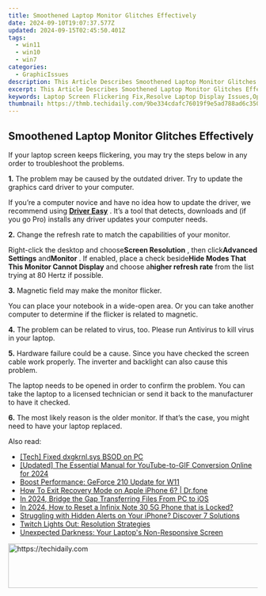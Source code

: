 ```yaml
---
title: Smoothened Laptop Monitor Glitches Effectively
date: 2024-09-10T19:07:37.577Z
updated: 2024-09-15T02:45:50.401Z
tags:
  - win11
  - win10
  - win7
categories:
  - GraphicIssues
description: This Article Describes Smoothened Laptop Monitor Glitches Effectively
excerpt: This Article Describes Smoothened Laptop Monitor Glitches Effectively
keywords: Laptop Screen Flickering Fix,Resolve Laptop Display Issues,Optimize Laptop Monitor Performance,Laptop Screen Glitch Troubleshooting Guide,Effective Laptop Monitor Problem Solving Techniques,Laptop Display Quality Improvement Tips,Prevent Laptop Screen Flickering
thumbnail: https://thmb.techidaily.com/9be334cdafc76019f9e5ad788ad6c3507c69da5b07f01ac5528173fed7156fb9.jpg
---
```


## Smoothened Laptop Monitor Glitches Effectively

 If your laptop screen keeps flickering, you may try the steps below in any order to troubleshoot the problems.

**1.** The problem may be caused by the outdated driver. Try to update the graphics card driver to your computer.

 If you’re a computer novice and have no idea how to update the driver, we recommend using [**Driver Easy**](https://tools.techidaily.com/drivereasy/download/) . It’s a tool that detects, downloads and (if you go Pro) installs any driver updates your computer needs.

**2.** Change the refresh rate to match the capabilities of your monitor.

 Right-click the desktop and choose**Screen Resolution** , then click**Advanced Settings** and**Monitor** . If enabled, place a check beside**Hide Modes That This Monitor Cannot Display** and choose a**higher refresh rate** from the list trying at 80 Hertz if possible.

**3.** Magnetic field may make the monitor flicker.

 You can place your notebook in a wide-open area. Or you can take another computer to determine if the flicker is related to magnetic.

**4.** The problem can be related to virus, too. Please run Antivirus to kill virus in your laptop.

**5.** Hardware failure could be a cause. Since you have checked the screen cable work properly. The inverter and backlight can also cause this problem.

 The laptop needs to be opened in order to confirm the problem. You can take the laptop to a licensed technician or send it back to the manufacturer to have it checked.

**6.** The most likely reason is the older monitor. If that’s the case, you might need to have your laptop replaced.

<ins class="adsbygoogle"
     style="display:block"
     data-ad-format="autorelaxed"
     data-ad-client="ca-pub-7571918770474297"
     data-ad-slot="1223367746"></ins>

<ins class="adsbygoogle"
     style="display:block"
     data-ad-client="ca-pub-7571918770474297"
     data-ad-slot="8358498916"
     data-ad-format="auto"
     data-full-width-responsive="true"></ins>

<span class="atpl-alsoreadstyle">Also read:</span>
<div><ul>
<li><a href="https://graphic-issues.techidaily.com/tech-fixed-dxgkrnlsys-bsod-on-pc/"><u>[Tech] Fixed dxgkrnl.sys BSOD on PC</u></a></li>
<li><a href="https://youtube-tips.techidaily.com/ed-the-essential-manual-for-youtube-to-gif-conversion-online-for-2024/"><u>[Updated] The Essential Manual for YouTube-to-GIF Conversion Online for 2024</u></a></li>
<li><a href="https://graphic-issues.techidaily.com/boost-performance-geforce-210-update-for-w11/"><u>Boost Performance: GeForce 210 Update for W11</u></a></li>
<li><a href="https://techidaily.com/how-to-exit-recovery-mode-on-apple-iphone-6-drfone-by-drfone-ios-system-repair-ios-system-repair/"><u>How To Exit Recovery Mode on Apple iPhone 6? | Dr.fone</u></a></li>
<li><a href="https://extra-information.techidaily.com/in-2024-bridge-the-gap-transferring-files-from-pc-to-ios/"><u>In 2024, Bridge the Gap Transferring Files From PC to iOS</u></a></li>
<li><a href="https://unlock-android.techidaily.com/in-2024-how-to-reset-a-infinix-note-30-5g-phone-that-is-locked-by-drfone-android/"><u>In 2024, How to Reset a Infinix Note 30 5G Phone that is Locked?</u></a></li>
<li><a href="https://fox-that.techidaily.com/1721466414905-struggling-with-hidden-alerts-on-your-iphone-discover-7-solutions/"><u>Struggling with Hidden Alerts on Your iPhone? Discover 7 Solutions</u></a></li>
<li><a href="https://graphic-issues.techidaily.com/twitch-lights-out-resolution-strategies/"><u>Twitch Lights Out: Resolution Strategies</u></a></li>
<li><a href="https://graphic-issues.techidaily.com/unexpected-darkness-your-laptops-non-responsive-screen/"><u>Unexpected Darkness: Your Laptop's Non-Responsive Screen</u></a></li>
</ul></div>

<!-- affiliate ads begin -->
<a href="https://ephamedtechinc.pxf.io/c/5597632/2137224/26400" target="_top" id="2137224">
  <img src="//a.impactradius-go.com/display-ad/26400-2137224" border="0" alt="https://techidaily.com" width="728" height="90"/>
</a>
<img height="0" width="0" src="https://ephamedtechinc.pxf.io/i/5597632/2137224/26400" style="position:absolute;visibility:hidden;" border="0" />
<!-- affiliate ads end -->

